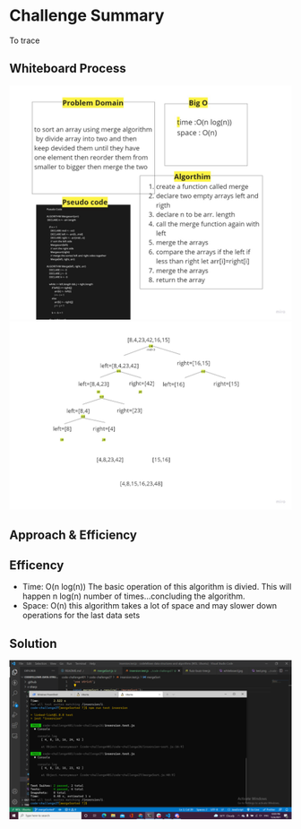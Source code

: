 # Challenge Summary
To trace 
## Whiteboard Process
![img](white.jpg)
![img](trace.jpg)
## Approach & Efficiency
## Efficency
* Time:  O(n log(n))
The basic operation of this algorithm is divied. This will happen n log(n) number of times…concluding the algorithm.
* Space: O(n)
this algorithm takes a lot of space and may slower down operations for the last data sets 
## Solution
![test](test.png)
